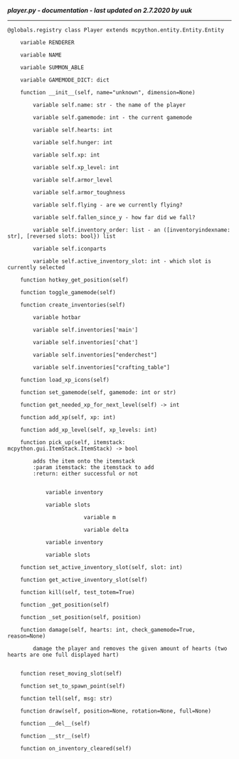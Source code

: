 ***player.py - documentation - last updated on 2.7.2020 by uuk***
___

    @globals.registry class Player extends mcpython.entity.Entity.Entity

        variable RENDERER

        variable NAME

        variable SUMMON_ABLE

        variable GAMEMODE_DICT: dict

        function __init__(self, name="unknown", dimension=None)

            variable self.name: str - the name of the player

            variable self.gamemode: int - the current gamemode

            variable self.hearts: int

            variable self.hunger: int

            variable self.xp: int

            variable self.xp_level: int

            variable self.armor_level

            variable self.armor_toughness

            variable self.flying - are we currently flying?

            variable self.fallen_since_y - how far did we fall?

            variable self.inventory_order: list - an ([inventoryindexname: str], [reversed slots: bool}) list

            variable self.iconparts

            variable self.active_inventory_slot: int - which slot is currently selected

        function hotkey_get_position(self)

        function toggle_gamemode(self)

        function create_inventories(self)

            variable hotbar

            variable self.inventories['main']

            variable self.inventories['chat']

            variable self.inventories["enderchest"]

            variable self.inventories["crafting_table"]

        function load_xp_icons(self)

        function set_gamemode(self, gamemode: int or str)

        function get_needed_xp_for_next_level(self) -> int

        function add_xp(self, xp: int)

        function add_xp_level(self, xp_levels: int)

        function pick_up(self, itemstack: mcpython.gui.ItemStack.ItemStack) -> bool
            
            adds the item onto the itemstack
            :param itemstack: the itemstack to add
            :return: either successful or not


                variable inventory

                variable slots

                            variable m

                            variable delta

                variable inventory

                variable slots

        function set_active_inventory_slot(self, slot: int)

        function get_active_inventory_slot(self)

        function kill(self, test_totem=True)

        function _get_position(self)

        function _set_position(self, position)

        function damage(self, hearts: int, check_gamemode=True, reason=None)
            
            damage the player and removes the given amount of hearts (two hearts are one full displayed hart)


        function reset_moving_slot(self)

        function set_to_spawn_point(self)

        function tell(self, msg: str)

        function draw(self, position=None, rotation=None, full=None)

        function __del__(self)

        function __str__(self)

        function on_inventory_cleared(self)